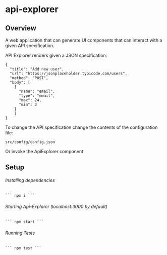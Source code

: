 # api-explorer

## Overview
A web application that can generate UI components
that can interact with a given API specification. 

API Explorer renders given a JSON specification:

```
{
  "title": "Add new user",
  "url": "https://jsonplaceholder.typicode.com/users",
  "method": "POST",
  "body": [
    {
      "name": "email",
      "type": "email",
      "max": 24,
      "min": 3
    }
	]
}
```

To change the API specification change the contents
of the configuration file:  

```
src/config/config.json 
```

Or invoke the ApiExplorer component

## Setup

###### Installing dependencies

	``` npm i ```

###### Starting Api-Explorer (localhost:3000 by default)

	``` npm start ```

###### Running Tests

	``` npm test ```

